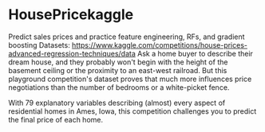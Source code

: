 # HousePricekaggle
Predict sales prices and practice feature engineering, RFs, and gradient boosting
Datasets: https://www.kaggle.com/competitions/house-prices-advanced-regression-techniques/data
Ask a home buyer to describe their dream house, and they probably won't begin with the height of the basement ceiling or the proximity to an east-west railroad. But this playground competition's dataset proves that much more influences price negotiations than the number of bedrooms or a white-picket fence.

With 79 explanatory variables describing (almost) every aspect of residential homes in Ames, Iowa, this competition challenges you to predict the final price of each home.
